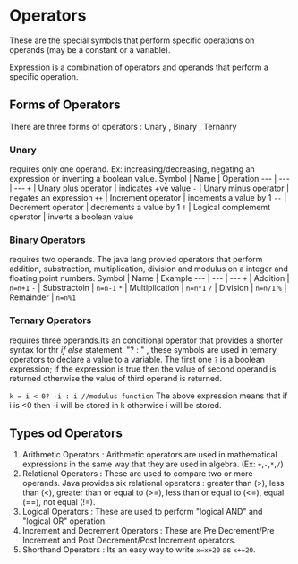 # Operators
These are the special symbols that perform specific operations on operands (may be a constant or a variable). 

Expression is a combination of operators and operands that perform a specific operation.

## Forms of Operators
There are three forms of operators : Unary , Binary , Ternanry

### Unary
requires only one operand. Ex: increasing/decreasing, negating an expression or inverting a boolean value.
Symbol | Name | Operation
--- | --- | ---
`+` | Unary plus operator | indicates +ve value
`-` | Unary minus operator | negates an expression
`++` | Increment operator | incements a value by 1
`--` | Decrement operator | decrements a value by 1
`!` | Logical complememt operator | inverts a boolean value

### Binary Operators
requires two operands. The java lang provied operators that perform addition, substraction, multiplication, division and modulus on a integer and floating point numbers. 
Symbol | Name | Example
--- | --- | ---
`+` | Addition | `n=n+1`
`-` | Substractoin | `n=n-1`
`*` | Multiplication | `n=n*1`
`/` | Division | `n=n/1`
`%` | Remainder | `n=n%1`

### Ternary Operators
requires three operands.Its an conditional operator that provides a shorter syntax for thr _if else_ statement. "? : " , these symbols are used in ternary operators to declare a value to a variable. The first one `?` is a boolean expression; if the expression is true then the value of second operand is returned otherwise the value of third operand is returned.

`k = i < 0? -i : i //modulus function`
The above expression means that if i is <0 then -i will be stored in k otherwise i will be stored.

## Types od Operators
1. Arithmetic Operators : Arithmetic operators are used in mathematical expressions in the same way that they are used in algebra. (Ex: `+`,`-`,`*`,`/`)
2. Relational Operators : These are used to compare two or more operands. Java provides six relational operators : greater than (>), less than (<), greater than or equal to (>=), less than or equal to (<=), equal (==), not equal (!=).
3. Logical Operators : These are used to perform "logical AND" and "logical OR" operation.
4. Increment and Decrement Operators : These are Pre Decrement/Pre Increment and Post Decrement/Post Increment operators.
5. Shorthand Operators : Its an easy way to write `x=x+20` as `x+=20`.
